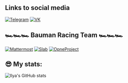 ## Links to social media

[![Telegram](https://img.shields.io/badge/telegram-26A5E4.svg?&style=for-the-badge&logo=telegram&logoColor=white)](https://t.me/ilyaf1a)
[![VK](https://img.shields.io/badge/VK-0077FF.svg?&style=for-the-badge&logo=vk&logoColor=white)](https://vk.com/kozavkarmane)

## 🏎️🏎️🏎️ Bauman Racing Team 🏎️🏎️🏎️
[![Mattermost](https://img.shields.io/badge/mattermost-0058CC.svg?&style=for-the-badge&logo=mattermost&logoColor=white)](https://mattermost.brtdriverless.ru)
[![Slab](https://img.shields.io/badge/slab-F9AB00.svg?&style=for-the-badge&logo=slab&logoColor=orange)](https://baumanracing.slab.com)
[![OpneProject](https://img.shields.io/badge/opneproject-0770B8.svg?&style=for-the-badge&logo=opneproject&logoColor=white)](https://project.brtdriverless.ru)

## 😎 My stats:

![Ilya's GitHub stats](https://github-readme-stats.vercel.app/api?username=ilyhakirillov&show_icons=true&theme=tokyonight)
